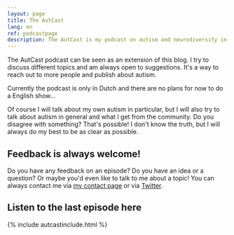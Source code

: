 ```yaml
---
layout: page
title: The AutCast
lang: en
ref: podcastpage
description: The AutCast is my podcast on autism and neurodiversity in general. With this podcast I try in my own way to explain different topics as I discuss them here on my blog.
---
```

The AutCast podcast can be seen as an extension of this blog. I try to discuss different topics and am always open to suggestions. It's a way to reach out to more people and publish about autism.

Currently the podcast is only in Dutch and there are no plans for now to do a English show...

Of course I will talk about my own autism in particular, but I will also try to talk about autism in general and what I get from the community. Do you disagree with something? That's possible! I don't know the truth, but I will always do my best to be as clear as possible.

## Feedback is always welcome!

Do you have any feedback on an episode? Do you have an idea or a question? Or maybe you'd even like to talk to me about a topic! You can always contact me via [my contact page](/get-in-touch.html) or via [Twitter](https://twitter.com/WesterinkDavid).

## Listen to the last episode here
{% include autcastinclude.html %}

